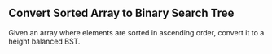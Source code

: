 Convert Sorted Array to Binary Search Tree 
---

Given an array where elements are sorted in ascending order, convert it to a height balanced BST.

